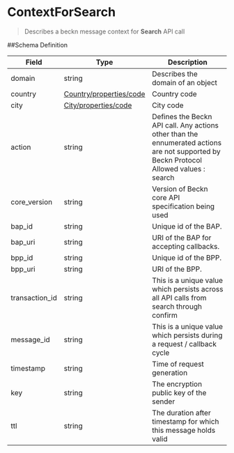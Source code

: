 # ContextForSearch

> Describes a beckn message context for **Search** API call

##Schema Definition

| **Field**      | **Type**                                                                     | **Description**                                                                                                                             |
| -------------- | ---------------------------------------------------------------------------- | ------------------------------------------------------------------------------------------------------------------------------------------- |
| domain         | string                                                                       | Describes the domain of an object                                                                                                           |
| country        | [Country/properties/code](/docs/core-specification/schema-reference/country) | Country code                                                                                                                                |
| city           | [City/properties/code](/docs/core-specification/schema-reference/city)       | City code                                                                                                                                   |
| action         | string                                                                       | Defines the Beckn API call. Any actions other than the ennumerated actions are not supported by Beckn Protocol <br> Allowed values : search |
| core_version   | string                                                                       | Version of Beckn core API specification being used                                                                                          |
| bap_id         | string                                                                       | Unique id of the BAP.                                                                                                                       |
| bap_uri        | string                                                                       | URI of the BAP for accepting callbacks.                                                                                                     |
| bpp_id         | string                                                                       | Unique id of the BPP.                                                                                                                       |
| bpp_uri        | string                                                                       | URI of the BPP.                                                                                                                             |
| transaction_id | string                                                                       | This is a unique value which persists across all API calls from search through confirm                                                      |
| message_id     | string                                                                       | This is a unique value which persists during a request / callback cycle                                                                     |
| timestamp      | string                                                                       | Time of request generation                                                                                                                  |
| key            | string                                                                       | The encryption public key of the sender                                                                                                     |
| ttl            | string                                                                       | The duration after timestamp for which this message holds valid                                                                             |
